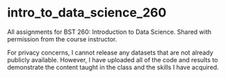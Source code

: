 # intro_to_data_science_260
All assignments for BST 260: Introduction to Data Science. Shared with permission from the course instructor.

For privacy concerns, I cannot release any datasets that are not already publicly available. However, I have uploaded all of the code and results to demonstrate the content taught in the class and the skills I have acquired.
